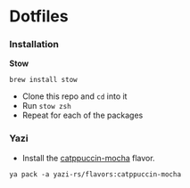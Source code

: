 # Dotfiles

### Installation

**Stow**

```
brew install stow
```

- Clone this repo and `cd` into it
- Run `stow zsh`
- Repeat for each of the packages

### Yazi

- Install the [catppuccin-mocha](https://github.com/yazi-rs/flavors/tree/main/catppuccin-mocha.yazi) flavor.

```
ya pack -a yazi-rs/flavors:catppuccin-mocha
```

